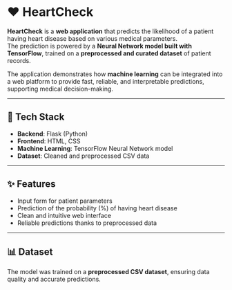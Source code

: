 # ❤️ HeartCheck

**HeartCheck** is a **web application** that predicts the likelihood of a patient having heart disease based on various medical parameters.  
The prediction is powered by a **Neural Network model built with TensorFlow**, trained on a **preprocessed and curated dataset** of patient records.  

The application demonstrates how **machine learning** can be integrated into a web platform to provide fast, reliable, and interpretable predictions, supporting medical decision-making.  

---

## 🚀 Tech Stack
- **Backend**: Flask (Python)  
- **Frontend**: HTML, CSS  
- **Machine Learning**: TensorFlow Neural Network model  
- **Dataset**: Cleaned and preprocessed CSV data  

---

## ✨ Features
- Input form for patient parameters  
- Prediction of the probability (%) of having heart disease  
- Clean and intuitive web interface  
- Reliable predictions thanks to preprocessed data  

---

## 📊 Dataset
The model was trained on a **preprocessed CSV dataset**, ensuring data quality and accurate predictions.  
